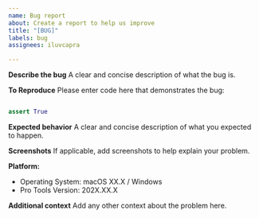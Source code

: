 ```yaml
---
name: Bug report
about: Create a report to help us improve
title: "[BUG]"
labels: bug
assignees: iluvcapra

---
```


**Describe the bug**
A clear and concise description of what the bug is.

**To Reproduce**
Please enter code here that demonstrates the bug:
```python

assert True

```

**Expected behavior**
A clear and concise description of what you expected to happen.

**Screenshots**
If applicable, add screenshots to help explain your problem.

**Platform:**
- Operating System: macOS XX.X / Windows
- Pro Tools Version: 202X.XX.X

**Additional context**
Add any other context about the problem here.
